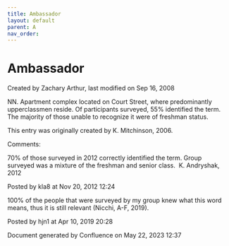 ```yaml
---
title: Ambassador
layout: default
parent: A
nav_order:
---
```


# Ambassador

Created by  Zachary Arthur, last modified on Sep 16, 2008

NN. Apartment complex located on Court Street, where predominantly upperclassmen reside. Of participants surveyed, 55% identified the term. The majority of those unable to recognize it were of freshman status. 

This entry was originally created by K. Mitchinson, 2006.

Comments:

70% of those surveyed in 2012 correctly identified the term. Group surveyed was a mixture of the freshman and senior class.  K. Andryshak, 2012

Posted by kla8 at Nov 20, 2012 12:24

100% of the people that were surveyed by my group knew what this word means, thus it is still relevant (Nicchi, A-F, 2019). 

Posted by hjn1 at Apr 10, 2019 20:28

Document generated by Confluence on May 22, 2023 12:37


